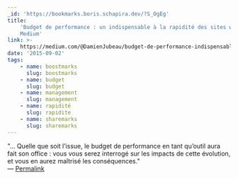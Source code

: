 ```yaml
---
_id: 'https://bookmarks.boris.schapira.dev/?S_OgEg'
title:
    'Budget de performance : un indispensable à la rapidité des sites web —
    Medium'
link: >-
    https://medium.com/@DamienJubeau/budget-de-performance-indispensable-rapidite-sites-web-a771922e89e8
date: '2015-09-02'
tags:
    - name: boostmarks
      slug: boostmarks
    - name: budget
      slug: budget
    - name: management
      slug: management
    - name: rapidité
      slug: rapidite
    - name: sharemarks
      slug: sharemarks
---
```


&quot;... Quelle que soit l’issue, le budget de performance en tant qu’outil
aura fait son office : vous vous serez interrogé sur les impacts de cette
évolution, et vous en aurez maîtrisé les conséquences.&quot; <br>&#8212;
<a href="https://bookmarks.boris.schapira.dev/?S_OgEg" title="Permalink">Permalink</a>
